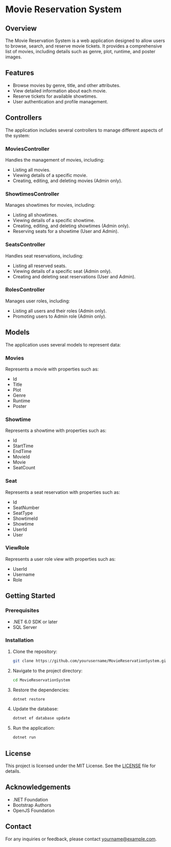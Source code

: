 # Movie Reservation System

## Overview
The Movie Reservation System is a web application designed to allow users to browse, search, and reserve movie tickets. It provides a comprehensive list of movies, including details such as genre, plot, runtime, and poster images.

## Features
- Browse movies by genre, title, and other attributes.
- View detailed information about each movie.
- Reserve tickets for available showtimes.
- User authentication and profile management.

## Controllers
The application includes several controllers to manage different aspects of the system:

### MoviesController
Handles the management of movies, including:
- Listing all movies.
- Viewing details of a specific movie.
- Creating, editing, and deleting movies (Admin only).

### ShowtimesController
Manages showtimes for movies, including:
- Listing all showtimes.
- Viewing details of a specific showtime.
- Creating, editing, and deleting showtimes (Admin only).
- Reserving seats for a showtime (User and Admin).

### SeatsController
Handles seat reservations, including:
- Listing all reserved seats.
- Viewing details of a specific seat (Admin only).
- Creating and deleting seat reservations (User and Admin).

### RolesController
Manages user roles, including:
- Listing all users and their roles (Admin only).
- Promoting users to Admin role (Admin only).

## Models
The application uses several models to represent data:

### Movies
Represents a movie with properties such as:
- Id
- Title
- Plot
- Genre
- Runtime
- Poster

### Showtime
Represents a showtime with properties such as:
- Id
- StartTime
- EndTime
- MovieId
- Movie
- SeatCount

### Seat
Represents a seat reservation with properties such as:
- Id
- SeatNumber
- SeatType
- ShowtimeId
- Showtime
- UserId
- User

### ViewRole
Represents a user role view with properties such as:
- UserId
- Username
- Role


## Getting Started
### Prerequisites
- .NET 6.0 SDK or later
- SQL Server

### Installation
1. Clone the repository:
    ```sh
    git clone https://github.com/yourusername/MovieReservationSystem.git
    ```
2. Navigate to the project directory:
    ```sh
    cd MovieReservationSystem
    ```
3. Restore the dependencies:
    ```sh
    dotnet restore
    ```
4. Update the database:
    ```sh
    dotnet ef database update
    ```
5. Run the application:
    ```sh
    dotnet run
    ```

## License
This project is licensed under the MIT License. See the [LICENSE](./LICENSE) file for details.

## Acknowledgements
- .NET Foundation
- Bootstrap Authors
- OpenJS Foundation

## Contact
For any inquiries or feedback, please contact [yourname@example.com](mailto:yourname@example.com).
